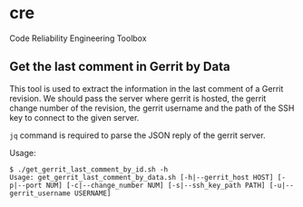 # cre

Code Reliability Engineering Toolbox

## Get the last comment in Gerrit by Data

This tool is used to extract the information in the last comment of a Gerrit revision. We should pass the server where gerrit is hosted, the gerrit change number of the revision, the gerrit username and the path of the SSH key to connect to the given server.

`jq` command is required to parse the JSON reply of the gerrit server.

Usage:

```
$ ./get_gerrit_last_comment_by_id.sh -h
Usage: get_gerrit_last_comment_by_data.sh [-h|--gerrit_host HOST] [-p|--port NUM] [-c|--change_number NUM] [-s|--ssh_key_path PATH] [-u|--gerrit_username USERNAME]
```

